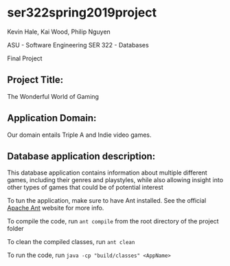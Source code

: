 # ser322spring2019project
Kevin Hale, Kai Wood, Philip Nguyen

ASU - Software Engineering SER 322 - Databases

Final Project

## Project Title:
The Wonderful World of Gaming

## Application Domain:
Our domain entails Triple A and Indie video games.

## Database application description:
This database application contains information about multiple different games, including their genres and playstyles, while also allowing insight into other types of games that could be of potential interest


To tun the application, make sure to have Ant installed. See the official [Apache Ant](https://ant.apache.org/) website for more info.

To compile the code, run `ant compile` from the root directory of the project folder

To clean the compiled classes, run `ant clean`

To run the code, run `java -cp "build/classes" <AppName>`
